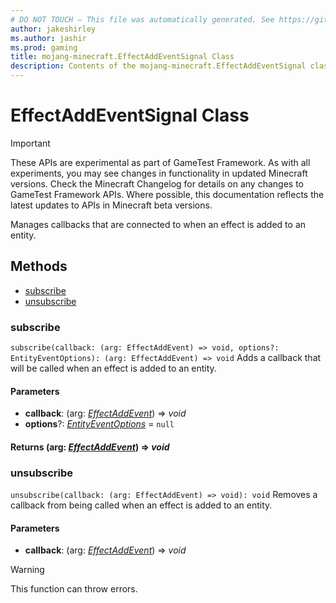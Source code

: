 ```yaml
---
# DO NOT TOUCH — This file was automatically generated. See https://github.com/Mojang/MinecraftApiDocsGenerator to modify descriptions, examples, etc.
author: jakeshirley
ms.author: jashir
ms.prod: gaming
title: mojang-minecraft.EffectAddEventSignal Class
description: Contents of the mojang-minecraft.EffectAddEventSignal class.
---
```

# EffectAddEventSignal Class
>[!IMPORTANT]
>These APIs are experimental as part of GameTest Framework. As with all experiments, you may see changes in functionality in updated Minecraft versions. Check the Minecraft Changelog for details on any changes to GameTest Framework APIs. Where possible, this documentation reflects the latest updates to APIs in Minecraft beta versions.

Manages callbacks that are connected to when an effect is added to an entity.

## Methods
- [subscribe](#subscribe)
- [unsubscribe](#unsubscribe)

### **subscribe**
`
subscribe(callback: (arg: EffectAddEvent) => void, options?: EntityEventOptions): (arg: EffectAddEvent) => void
`
Adds a callback that will be called when an effect is added to an entity.

#### **Parameters**
- **callback**: (arg: [*EffectAddEvent*](EffectAddEvent.md)) => *void*
- **options**?: [*EntityEventOptions*](EntityEventOptions.md) = `null`

#### **Returns** (arg: [*EffectAddEvent*](EffectAddEvent.md)) => *void*

### **unsubscribe**
`
unsubscribe(callback: (arg: EffectAddEvent) => void): void
`
Removes a callback from being called when an effect is added to an entity.

#### **Parameters**
- **callback**: (arg: [*EffectAddEvent*](EffectAddEvent.md)) => *void*
> [!WARNING]
> This function can throw errors.
